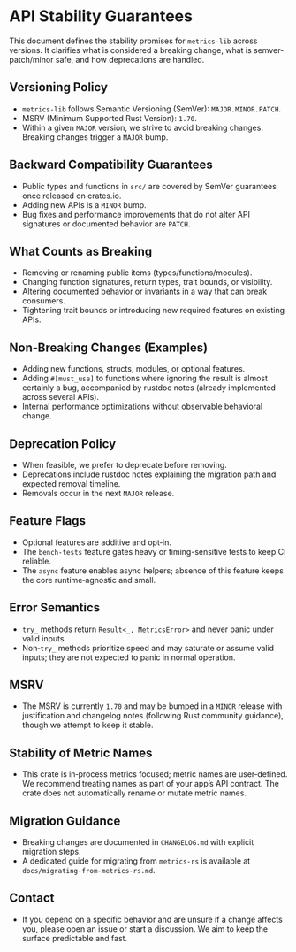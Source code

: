 # API Stability Guarantees

This document defines the stability promises for `metrics-lib` across versions. It clarifies what is considered a breaking change, what is semver-patch/minor safe, and how deprecations are handled.

## Versioning Policy

- `metrics-lib` follows Semantic Versioning (SemVer): `MAJOR.MINOR.PATCH`.
- MSRV (Minimum Supported Rust Version): `1.70`.
- Within a given `MAJOR` version, we strive to avoid breaking changes. Breaking changes trigger a `MAJOR` bump.

## Backward Compatibility Guarantees

- Public types and functions in `src/` are covered by SemVer guarantees once released on crates.io.
- Adding new APIs is a `MINOR` bump.
- Bug fixes and performance improvements that do not alter API signatures or documented behavior are `PATCH`.

## What Counts as Breaking

- Removing or renaming public items (types/functions/modules).
- Changing function signatures, return types, trait bounds, or visibility.
- Altering documented behavior or invariants in a way that can break consumers.
- Tightening trait bounds or introducing new required features on existing APIs.

## Non‑Breaking Changes (Examples)

- Adding new functions, structs, modules, or optional features.
- Adding `#[must_use]` to functions where ignoring the result is almost certainly a bug, accompanied by rustdoc notes (already implemented across several APIs).
- Internal performance optimizations without observable behavioral change.

## Deprecation Policy

- When feasible, we prefer to deprecate before removing.
- Deprecations include rustdoc notes explaining the migration path and expected removal timeline.
- Removals occur in the next `MAJOR` release.

## Feature Flags

- Optional features are additive and opt‑in.
- The `bench-tests` feature gates heavy or timing-sensitive tests to keep CI reliable.
- The `async` feature enables async helpers; absence of this feature keeps the core runtime‑agnostic and small.

## Error Semantics

- `try_` methods return `Result<_, MetricsError>` and never panic under valid inputs.
- Non‑`try_` methods prioritize speed and may saturate or assume valid inputs; they are not expected to panic in normal operation.

## MSRV

- The MSRV is currently `1.70` and may be bumped in a `MINOR` release with justification and changelog notes (following Rust community guidance), though we attempt to keep it stable.

## Stability of Metric Names

- This crate is in‑process metrics focused; metric names are user‑defined. We recommend treating names as part of your app’s API contract. The crate does not automatically rename or mutate metric names.

## Migration Guidance

- Breaking changes are documented in `CHANGELOG.md` with explicit migration steps.
- A dedicated guide for migrating from `metrics-rs` is available at `docs/migrating-from-metrics-rs.md`.

## Contact

- If you depend on a specific behavior and are unsure if a change affects you, please open an issue or start a discussion. We aim to keep the surface predictable and fast.
